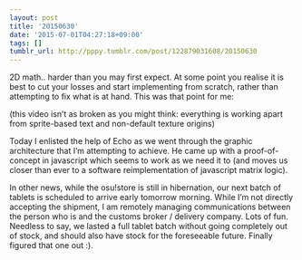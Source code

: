 ```yaml
---
layout: post
title: '20150630'
date: '2015-07-01T04:27:18+09:00'
tags: []
tumblr_url: http://pppy.tumblr.com/post/122879031608/20150630
---
```

2D math.. harder than you may first expect. At some point you realise it is best to cut your losses and start implementing from scratch, rather than attempting to fix what is at hand. This was that point for me:



(this video isn’t as broken as you might think: everything is working apart from sprite-based text and non-default texture origins)

Today I enlisted the help of Echo as we went through the graphic architecture that I’m attempting to achieve. He came up with a proof-of-concept in javascript which seems to work as we need it to (and moves us closer than ever to a software reimplementation of javascript matrix logic).



In other news, while the osu!store is still in hibernation, our next batch of tablets is scheduled to arrive early tomorrow morning. While I’m not directly accepting the shipment, I am remotely managing communications between the person who is and the customs broker / delivery company. Lots of fun. Needless to say, we lasted a full tablet batch without going completely out of stock, and should also have stock for the foreseeable future. Finally figured that one out :).
